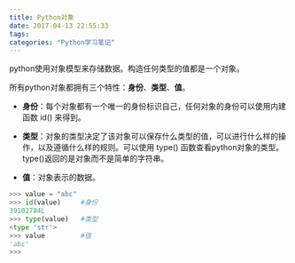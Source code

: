 ```yaml
---
title: Python对象
date: 2017-04-13 22:55:33
tags:
categories: "Python学习笔记"
---
```


python使用对象模型来存储数据。构造任何类型的值都是一个对象。

所有python对象都拥有三个特性：**身份**、**类型**、**值**。

  * **身份**：每个对象都有一个唯一的身份标识自己，任何对象的身份可以使用内建函数 id() 来得到。

  * **类型**：对象的类型决定了该对象可以保存什么类型的值，可以进行什么样的操作，以及遵循什么样的规则。可以使用 type() 函数查看python对象的类型。type()返回的是对象而不是简单的字符串。

  * **值**：对象表示的数据。

  ```python
  >>> value = "abc"
  >>> id(value)     #身份
  39102784L
  >>> type(value)   #类型
  <type 'str'>
  >>> value         #值
  'abc'
  >>>
  ```
